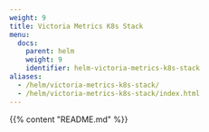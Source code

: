 ```yaml
---
weight: 9
title: Victoria Metrics K8s Stack
menu:
  docs:
    parent: helm
    weight: 9
    identifier: helm-victoria-metrics-k8s-stack
aliases:
  - /helm/victoria-metrics-k8s-stack/
  - /helm/victoria-metrics-k8s-stack/index.html
---
```

{{% content "README.md" %}}
